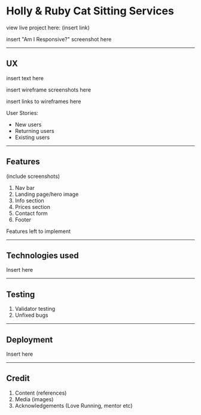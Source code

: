 # Holly & Ruby Cat Sitting Services

view live project here: (insert link)

insert "Am I Responsive?" screenshot here

------

## UX

insert text here 

insert wireframe screenshots here

insert links to wireframes here

User Stories: 
- New users
- Returning users
- Existing users

------

## Features 

(include screenshots)

1. Nav bar
2. Landing page/hero image
3. Info section
4. Prices section
5. Contact form
6. Footer 

Features left to implement

------

## Technologies used

Insert here

------

## Testing

1. Validator testing
2. Unfixed bugs

------

## Deployment 

Insert here

------

## Credit 

1. Content (references)
2. Media (images)
3. Acknowledgements (Love Running, mentor etc)
